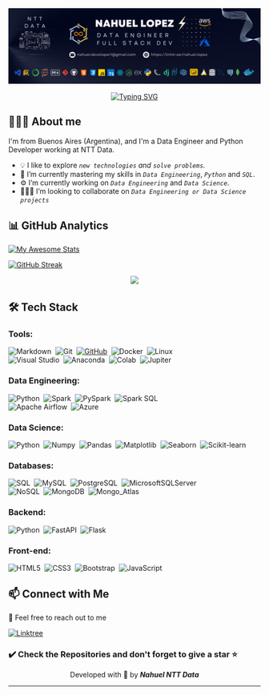 <div align="center">
  <img src="./GitHub-Banner.png" alt="Logo" width="1150">
</div>

<p align="center">
  <a href="https://git.io/typing-svg"><img src="https://readme-typing-svg.demolab.com?font=Fira+Code&weight=500&size=21&pause=1000&color=C2D9F8&width=435&lines=Hello+World!+I+am+Nahuel;A+passionate+Data+Engineer;and+Full+Stack+Developer." alt="Typing SVG" /></a>
</p>  

## 👨🏻‍💻 About me

<div>
  <p>
    I'm from Buenos Aires (Argentina), and I'm a Data Engineer and Python Developer working at NTT Data.
  </p>
</div>

- 💡 I like to explore *`new technologies` and `solve problems`.*
- 🌱 I’m currently mastering my skills in *`Data Engineering`*, *`Python`* and *`SQL`*. 
- ⚙ I’m currently working on *`Data Engineering`* and *`Data Science`*.  
- 👨🏻‍💻 I’m looking to collaborate on *`Data Engineering or Data Science projects`*

## 📊 GitHub Analytics

[![My Awesome Stats](https://awesome-github-stats.azurewebsites.net/user-stats/Nahuel-NTTData?cardType=level&theme=dark&preferLogin=false)](https://git.io/awesome-stats-card)

[![GitHub Streak](https://streak-stats.demolab.com?user=Nahuel-NTTData&theme=dark)](https://git.io/streak-stats)

<!--
All inbuilt themes :-
dark, radical, merko, gruvbox, tokyonight, onedark, cobalt, synthwave, highcontrast, dracula, github_dark
-->

<!-- ## ⚙️ I use daily

[![Top Langs](https://github-readme-stats-navy-pi-96.vercel.app/api/top-langs/?username=nahuel-NTTData&layout=compact&theme=github_dark&hide_border=true)](https://github.com/Nahuel-NTTData) -->

<p align="center">
  <a href="https://skillicons.dev">
    <img src="https://skillicons.dev/icons?i=md,git,github,html,css,javascript,typescript,python,fastapi,mysql,postgres,mongo,docker,linux" />
  </a>
</p>

## 🛠 Tech Stack

### Tools:

![Markdown](https://img.shields.io/badge/-Markdown-05122A?style=flat&logo=markdown)&nbsp;
![Git](https://img.shields.io/badge/-Git-05122A?style=flat&logo=git&logoColor=F05032)&nbsp;
[![GitHub](https://img.shields.io/badge/-GitHub-05122A?style=flat&logo=github&logoColor=lightgrey&link=https://github.com/Nahuel-DevOne)](https://github.com/Nahuel-DevOne)&nbsp;
![Docker](https://img.shields.io/badge/-Docker-05122A?style=flat&logo=docker&logoColor=lightblue)&nbsp;
![Linux](https://img.shields.io/badge/-Linux-05122A?style=flat&logo=linux&logoColor=lightblue)\
![Visual Studio](https://img.shields.io/badge/-VSCODE-05122A?style=flat&logo=Visual-Studio-Code&logoColor=007ACC&link=https://code.visualstudio.com/)&nbsp;
![Anaconda](https://img.shields.io/badge/-Anaconda-05122A?style=flat&logo=anaconda)&nbsp;
![Colab](https://img.shields.io/badge/-Colab-05122A?style=flat&logo=google-colab)&nbsp;
![Jupiter](https://img.shields.io/badge/-Jupyter-05122A?style=flat&logo=jupyter)&nbsp;

### Data Engineering:

![Python](https://img.shields.io/badge/-Python-05122A?style=flat&logo=python&logoColor=blue)&nbsp;
![Spark](https://img.shields.io/badge/-Apache_Spark-05122A?style=flat&logo=apachespark&logoColor=#e55a19)&nbsp;
![PySpark](https://img.shields.io/badge/-PySpark-05122A?style=flat&logo=apachespark&logoColor=#e55a19)&nbsp;
![Spark SQL](https://img.shields.io/badge/-Spark_SQL-05122A?style=flat&logo=apachespark&logoColor=#e55a19)\
![Apache Airflow](https://img.shields.io/badge/-Apache_Airflow-05122A?style=flat&logo=apacheairflow&logoColor=orange)&nbsp;
![Azure](https://img.shields.io/badge/-Azure-05122A?style=flat&logo=microsoftazure&logoColor=blue)


### Data Science:
![Python](https://img.shields.io/badge/-Python-05122A?style=flat&logo=python&logoColor=blue)&nbsp;
![Numpy](https://img.shields.io/badge/-Numpy-05122A?style=flat&logo=numpy&logoColor=55a6ca)&nbsp;
![Pandas](https://img.shields.io/badge/-Pandas-05122A?style=flat&logo=pandas&logoColor=ffffff)&nbsp;
![Matplotlib](https://img.shields.io/badge/-Matplotlib-05122A?style=flat&logo=matplotlib&logoColor=white)&nbsp;
![Seaborn](https://img.shields.io/badge/-Seaborn-05122A?style=flat&logo=Seaborn&logoColor=white)&nbsp;
![Scikit-learn](https://img.shields.io/badge/-Scikit_Learn-05122A?style=flat&logo=scikit-learn&logoColor=fd9a34)


### Databases:

![SQL](https://img.shields.io/badge/-SQL:-05122A?style=flat&logo=sql&logoColor=FFA611)&nbsp;
![MySQL](https://img.shields.io/badge/-MySQL-05122A?style=flat&logo=MySQL&logoColor=FFA611)&nbsp;
![PostgreSQL](https://img.shields.io/badge/-PostgreSQL-05122A?style=flat&logo=PostgreSQL&logoColor=316192)&nbsp;
![MicrosoftSQLServer](https://img.shields.io/badge/-Microsoft_SQL_Server-05122A?style=flat&logo=microsoft%20sql%20server&logoColor=CC2927)\
![NoSQL](https://img.shields.io/badge/-NoSQL:-05122A?style=flat&logo=NoSQL&logoColor=lightgreen)&nbsp;
![MongoDB](https://img.shields.io/badge/-MongoDB-05122A?style=flat&logo=mongoDB&)&nbsp;
![Mongo_Atlas](https://img.shields.io/badge/-Mongo_Atlas-05122A?style=flat&logo=mongodb&)


### Backend:

![Python](https://img.shields.io/badge/-Python-05122A?style=flat&logo=python&logoColor=blue)&nbsp;
![FastAPI](https://img.shields.io/badge/-FastAPI-05122A?style=flat&logo=fastapi&logoColor=009484)&nbsp;
![Flask](https://img.shields.io/badge/-Flask-05122A?style=flat&logo=flask)


### Front-end:
![HTML5](https://img.shields.io/badge/-HTML5-05122A?style=flat&logo=html5&logoColor=F05032&link=https://developer.mozilla.org/es/docs/Glossary/HTML5)&nbsp;
![CSS3](https://img.shields.io/badge/-CSS3-05122A?style=flat&logo=CSS3&logoColor=1572B6)&nbsp;
![Bootstrap](https://img.shields.io/badge/-Bootstrap-05122A?style=flat&logo=bootstrap&logoColor=563D7C)&nbsp;
![JavaScript](https://img.shields.io/badge/-JavaScript-05122A?style=flat&logo=javascript)


## 📫 Connect with Me
💬 Feel free to reach out to me

[![Linktree](https://img.shields.io/badge/-Linktree-05122A?style=flat&logo=linktree&logoColor=41e45f)](https://linktr.ee/nahuel.lopez)

### ✔️ Check the Repositories and don't forget to give a star ⭐

<div align="center">
  <p>Developed with 💙 by <i><b>Nahuel NTT Data</b></i></p>
</div>

 
***************************************************************
